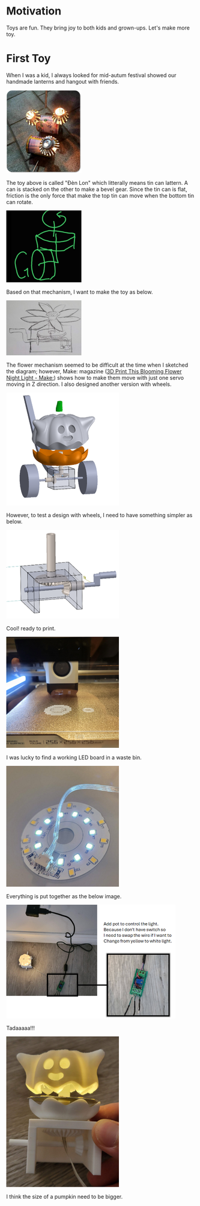 # Motivation

Toys are fun. They bring joy to both kids and grown-ups. Let's make more toy.

# First Toy

When I was a kid, I always looked for mid-autum festival showed our handmade lanterns and hangout with friends.

<img title="" src="assets/2025-09-28-13-27-42-image.png" alt="" width="200">

The toy above is called "Đèn Lon" which litterally means tin can lattern. A can is stacked on the other to make a bevel gear. Since the tin can is flat, friction is the only force that make the top tin can move when the bottom tin can rotate.

<img title="" src="assets/89b9792b0a0caa8563c076b5cd5bf78a361480fd.png" alt="2025-09-28-13-32-00-image.png" width="200">

Based on that mechanism, I want to make the toy as below. 

<img title="" src="assets/d35b137ce20830d1a053eb0db7a268008a59596b.jpg" alt="20250924_170315.jpg" width="200">

The flower mechanism seemed to be difficult at the time when I sketched the diagram; however, Make: magazine ([3D Print This Blooming Flower Night Light - Make:](https://makezine.com/projects/3d-print-this-blooming-flower-night-light/)) shows how to make them move with just one servo moving in Z direction. I also designed another version with wheels.

<img title="" src="assets/9f4ce1704e7958c05bd8a89c6c690719905ad216.png" alt="" width="300">

However, to test a design with wheels, I need to have something simpler as below. 

<img title="" src="assets/bd4797d12b1544d5afa5c6ef13ff969422703514.png" alt="" width="300">

Cool! ready to print.

<img title="" src="assets/095b750bf4362a15d72891d236e4a5e0efd99902.jpg" alt="" width="300">

I was lucky to find a working LED board in a waste bin.

<img title="" src="assets/ca3727b4e7e09e5c7c0d63ecd69ed5330c787527.jpg" alt="" width="300">

Everything is put together as the below image.

<img title="" src="assets/2025-09-28-13-52-55-image.png" alt="" width="450">

Tadaaaaa!!!

<img title="" src="assets/be92c94047385b83e1172af0bc2b230d9bfe7f4d.jpg" alt="" width="300">

I think the size of a pumpkin need to be bigger. 
